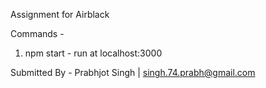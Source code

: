 Assignment for Airblack

Commands -

1. npm start - run at localhost:3000

Submitted By - Prabhjot Singh | singh.74.prabh@gmail.com
